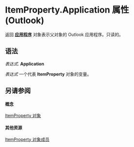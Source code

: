 
# ItemProperty.Application 属性 (Outlook)

返回 **[应用程序](797003e7-ecd1-eccb-eaaf-32d6ddde8348.md)** 对象表示父对象的 Outlook 应用程序。只读的。


## 语法

 _表达式_. **Application**

 _表达式_ 一个代表 **ItemProperty** 对象的变量。


## 另请参阅


#### 概念


[ItemProperty 对象](3570d1f9-40ed-0a99-f63c-141134418c3b.md)
#### 其他资源


[ItemProperty 对象成员](0de85516-c8e3-b985-0b7f-3098a0da7f2c.md)